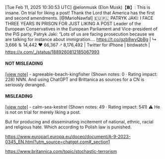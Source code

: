 [Tue Feb 11, 2025 10:30:53 UTC] @elonmusk (Elon Musk)【𝗕】: This is insane. On trial for liking a post! Thank the Lord that America has the first and second amendments. [@MarioNawfal] 🇪🇺🇵🇱 PATRYK JAKI: I FACE THREE YEARS IN PRISON FOR JUST LIKING A POST  Leader of the European Conservatives in the European Parliament and Vice-president of the PiS party, Patryk Jaki:   “Lots of us are facing prosecution because we are talking for instance about immigration.… https://t.co/gzb8wyQbBg | ↳ 3,666 ⇅ 14,442 ♥ 66,367 🡕 8,176,492 | Twitter for iPhone | birdwatch | https://x.com/_/status/1889260812185067993

#### NOT MISLEADING

[[view note]](https://x.com/i/birdwatch/n/1889322745273757752) - agreeable-beach-kingfisher (Shown notes: 0 · Rating impact: 228)
NNN. And using ChatGPT and Brittanica as sources for a CN is seriously deranged.

#### MISLEADING

[[view note]](https://x.com/i/birdwatch/n/1889307346125434999) - calm-sea-kestrel (Shown notes: 49 · Rating impact: 541)
⚠️
He is not on trial for merely liking a post.

But for producing and disseminating incitement of national, ethnic, racial and religious hate. Which according to Polish law is punished.

https://www.europarl.europa.eu/doceo/document/A-9-2023-0345_EN.html?utm_source=chatgpt.com#_section1

https://www.britannica.com/topic/stochastic-terrorism
